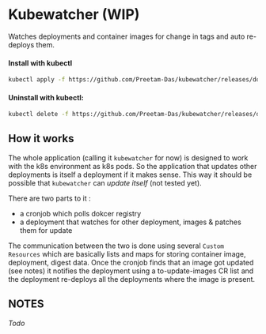 # Kubewatcher (WIP)

Watches deployments and container images for change in tags and auto re-deploys
them.

#### Install with kubectl
```bash
kubectl apply -f https://github.com/Preetam-Das/kubewatcher/releases/download/v0.0.1/kubewatcher-install.yaml
```

#### Uninstall with kubectl:
```bash
kubectl delete -f https://github.com/Preetam-Das/kubewatcher/releases/download/v0.0.1/kubewatcher-uninstall.yaml
```

## How it works

The whole application (calling it `kubewatcher` for now) is designed to work
with the k8s environment as k8s pods. So the application that updates other
deployments is itself a deployment if it makes sense. This way it should be
possible that `kubewatcher` can *update itself* (not tested yet).

There are two parts to it :
- a cronjob which polls dokcer registry
- a deployment that watches for other deployment, images & patches them for
  update

The communication between the two is done using several `Custom Resources` which
are basically lists and maps for storing container image, deployment, digest
data. Once the cronjob finds that an image got updated (see notes) it notifies
the deployment using a to-update-images CR list and the deployment
re-deploys all the deployments where the image is present.

## NOTES

*Todo*
